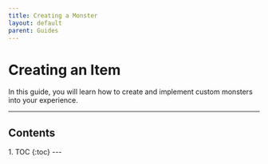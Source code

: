 ```yaml
---
title: Creating a Monster
layout: default
parent: Guides
---
```


# Creating an Item
In this guide, you will learn how to create and implement custom monsters into your experience.

---
<h2 class="text-delta">Contents</h2>
1. TOC
{:toc}
---

